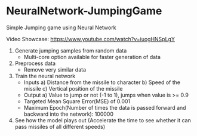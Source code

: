 # NeuralNetwork-JumpingGame

Simple Jumping game using Neural Network

Video Showcase: https://www.youtube.com/watch?v=iuogHNSpLgY

1) Generate jumping samples from random data
    * Multi-core option available for faster generation of data
2) Preprocess data
    * Remove very similar data
3) Train the neural network
    * Inputs
      a) Distance from the missile to character
      b) Speed of the missile
      c) Vertical position of the missile
    * Output
      a) Value to jump or not (-1 to 1), jumps when value is >= 0.9 
    * Targeted Mean Square Error(MSE) of 0.001
    * Maximum Epoch(Number of times the data is passed forward and backward into the network): 100000
4) See how the model plays out (Accelerate the time to see whether it can pass missiles of all different speeds)
